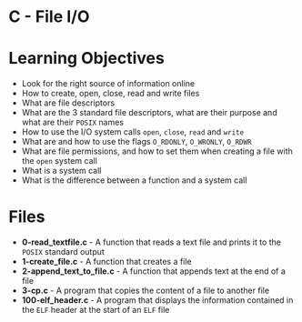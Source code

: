 # C - File I/O
# Learning Objectives
* Look for the right source of information online
* How to create, open, close, read and write files
* What are file descriptors
* What are the 3 standard file descriptors, what are their purpose and what are their `POSIX` names
* How to use the I/O system calls `open`, `close`, `read` and `write`
* What are and how to use the flags `O_RDONLY`, `O_WRONLY`, `O_RDWR`
* What are file permissions, and how to set them when creating a file with the `open` system call
* What is a system call
* What is the difference between a function and a system call

# Files
* **0-read_textfile.c** - A function that reads a text file and prints it to the `POSIX` standard output
* **1-create_file.c** -  A function that creates a file
* **2-append_text_to_file.c** -  A function that appends text at the end of a file
* **3-cp.c** -  A program that copies the content of a file to another file
* **100-elf_header.c** -  A program that displays the information contained in the `ELF` header at the start of an `ELF` file
